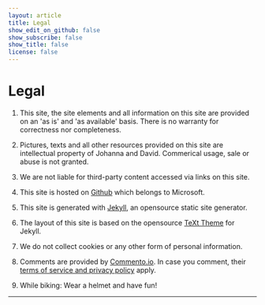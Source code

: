 ```yaml
---
layout: article
title: Legal
show_edit_on_github: false
show_subscribe: false
show_title: false
license: false
---
```


# Legal

1. This site, the site elements and all information on this site are provided on an 'as is' and 'as available' basis. There is no warranty for correctness nor completeness.

2. Pictures, texts and all other resources provided on this site are intellectual property of Johanna and David. Commerical usage, sale or abuse is not granted. 

3. We are not liable for third-party content accessed via links on this site.

4. This site is hosted on [Github](htttps://github.com) which belongs to Microsoft.

5. This site is generated with [Jekyll](https://jekyllrb.com), an opensource static site generator.

6. The layout of this site is based on the opensource [TeXt Theme](https://tianqi.name/jekyll-TeXt-theme/) for Jekyll.

7. We do not collect cookies or any other form of personal information.

8. Comments are provided by [Commento.io](https://commento.io). In case you comment, their [terms of service and privacy policy](https://commento.io/legal) apply.

9. While biking: Wear a helmet and have fun!

***
